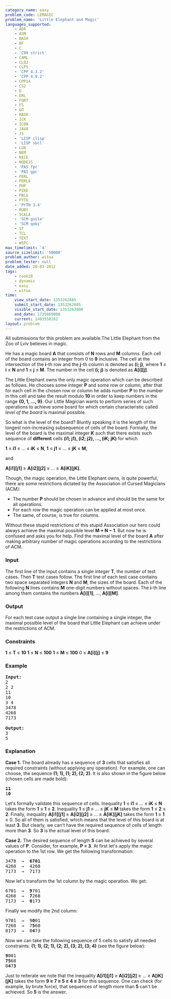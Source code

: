 ```yaml
---
category_name: easy
problem_code: LEMAGIC
problem_name: 'Little Elephant and Magic'
languages_supported:
    - ADA
    - ASM
    - BASH
    - BF
    - C
    - 'C99 strict'
    - CAML
    - CLOJ
    - CLPS
    - 'CPP 4.3.2'
    - 'CPP 4.9.2'
    - CPP14
    - CS2
    - D
    - ERL
    - FORT
    - FS
    - GO
    - HASK
    - ICK
    - ICON
    - JAVA
    - JS
    - 'LISP clisp'
    - 'LISP sbcl'
    - LUA
    - NEM
    - NICE
    - NODEJS
    - 'PAS fpc'
    - 'PAS gpc'
    - PERL
    - PERL6
    - PHP
    - PIKE
    - PRLG
    - PYTH
    - 'PYTH 3.4'
    - RUBY
    - SCALA
    - 'SCM guile'
    - 'SCM qobi'
    - ST
    - TCL
    - TEXT
    - WSPC
max_timelimit: '4'
source_sizelimit: '50000'
problem_author: witua
problem_tester: null
date_added: 20-03-2012
tags:
    - cook28
    - dynamic
    - easy
    - witua
time:
    view_start_date: 1353262885
    submit_start_date: 1353262885
    visible_start_date: 1353263400
    end_date: 1735669800
    current: 1493558162
layout: problem
---
```

All submissions for this problem are available.The Little Elephant from the Zoo of Lviv believes in magic.

He has a magic board **A** that consists of **N** rows and **M** columns. Each cell of the board contains an integer from 0 to **9** inclusive. The cell at the intersection of the **i**-th row and the **j**-th column is denoted as **(i; j)**, where **1** ≤ **i** ≤ **N** and **1** ≤ **j** ≤ **M**. The number in the cell **(i; j)** is denoted as **A\[i\]\[j\]**.

The Little Elephant owns the only magic operation which can be described as follows. He chooses some integer **P** and some row or column, after that for each cell in the chosen row or column he adds number **P** to the number in this cell and take the result modulo **10** in order to keep numbers in the range **{0, 1, ..., 9}**. Our Little Magician wants to perform series of such operations to achieve some board for which certain characteristic called *level of the board* is maximal possible.

So what is the level of the board? Bluntly speaking it is the length of the longest non-increasing subsequence of cells of the board. Formally, the level of the board is the maximal integer **K** such that there exists such sequence of **different** cells **(i1; j1), (i2; j2), ..., (iK; jK)** for which

**1** ≤ **i1** ≤ ... ≤ **iK** ≤ **N**, 
**1** ≤ **j1** ≤ ... ≤ **jK** ≤ **M**,

and

**A\[i1\]\[j1\]** ≥ **A\[i2\]\[j2\]** ≥ ... ≥ **A\[iK\]\[jK\]**.

Though, the magic operation, the Little Elephant owns, is quite powerful, there are some restrictions dictated by the Association of Cursed Magicians (ACM):

- The number **P** should be chosen in advance and should be the same for all operations.
- For each row the magic operation can be applied at most once.
- The same, of course, is true for columns.

Without these stupid restrictions of this stupid Association our hero could always achieve the maximal possible level **M + N − 1**. But now he is confused and asks you for help. Find the maximal level of the board **A** after making arbitrary number of magic operations according to the restrictions of ACM.

### Input

The first line of the input contains a single integer **T**, the number of test cases. Then **T** test cases follow. The first line of each test case contains two space separated integers **N** and **M**, the sizes of the board. Each of the following **N** lines contains **M** one-digit numbers without spaces. The **i**-th line among them contains the numbers **A\[i\]\[1\]**, ..., **A\[i\]\[M\]**.

### Output

For each test case output a single line containing a single integer, the maximal possible level of the board that Little Elephant can achieve under the restrictions of ACM.

### Constraints

**1** ≤ **T** ≤ **10**
**1** ≤ **N** ≤ **100**
**1** ≤ **M** ≤ **100**
0 ≤ **A\[i\]\[j\]** ≤ **9**

### Example

<pre>
<b>Input:</b>
2
2 2
11
10
3 4
3478
4268
7173

<b>Output:</b>
3
5
</pre>
### Explanation

**Case 1.** The board already has a sequence of **3** cells that satisfies all required constraints (without applying any operation). For example, one can choose, the sequence **(1; 1), (1; 2), (2; 2)**. It is also shown in the figure below (chosen cells are made bold):

<pre>
<b>11</b>
1<b>0</b>
</pre>
Let's formally validate this sequence of cells. Inequality **1** ≤ **i1** ≤ ... ≤ **iK** ≤ **N** takes the form **1** ≤ **1** ≤ **2**. Inequality **1** ≤ **j1** ≤ ... ≤ **jK** ≤ **M** takes the form **1** ≤ **2** ≤ **2**. Finally, inequality **A\[i1\]\[j1\]** ≥ **A\[i2\]\[j2\]** ≥ ... ≥ **A\[iK\]\[jK\]** takes the form **1** ≥ **1** ≥ 0. So all of them is satisfied, which means that the level of this board is at least **3**. But clearly, we can't have the required sequence of cells of length more than **3**. So **3** is the actual level of this board.

**Case 2.** The desired sequence of length **5** can be achieved by several values of **P**. Consider, for example, **P = 3**. At first let's apply the magic operation to the 1st row. We get the following transformation:

<pre>
3478  →  <b>6701</b>
4268  →  4268
7173  →  7173
</pre>
Now let's transform the 1st column by the magic operation. We get:

<pre>
6701  →  <b>9</b>701
4268  →  <b>7</b>268
7173  →  <b>0</b>173
</pre>
Finally we modify the 2nd column:

<pre>
9701  →  9<b>0</b>01
7268  →  7<b>5</b>68
0173  →  0<b>4</b>73
</pre>
Now we can take the following sequence of 5 cells to satisfy all needed constraints: **(1; 1), (2; 1), (2; 2), (3; 2), (3; 4)** (see the figure below):

<pre>
<b>9</b>001
<b>75</b>68
0<b>4</b>7<b>3</b>
</pre>
Just to reiterate we note that the inequality **A\[i1\]\[j1\]** ≥ **A\[i2\]\[j2\]** ≥ ... ≥ **A\[iK\]\[jK\]** takes the form **9 ≥ 7 ≥ 5 ≥ 4 ≥ 3** for this sequence. One can check (for example, by brute force), that sequences of length more than **5** can't be achieved. So **5** is the answer.
